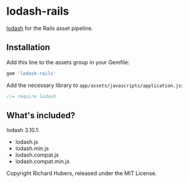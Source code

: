# lodash-rails

[lodash](http://lodash.com/) for the Rails asset pipeline.

## Installation

Add this line to the assets group in your Gemfile:

```ruby
gem 'lodash-rails'
```

Add the necessary library to `app/assets/javascripts/application.js`:

```js
//= require lodash
```

## What's included?

lodash 3.10.1:

* lodash.js
* lodash.min.js
* lodash.compat.js
* lodash.compat.min.js

Copyright Richard Hubers, released under the MIT License.
